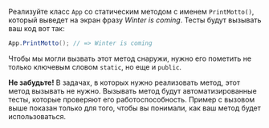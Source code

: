 
Реализуйте класс `App` со статическим методом с именем `PrintMotto()`, который выведет на экран фразу *Winter is coming*. Тесты будут вызывать ваш код вот так:

```cs
App.PrintMotto(); // => Winter is coming
```

Чтобы мы могли вызвать этот метод снаружи, нужно его пометить не только ключевым словом `static`, но еще и `public`.

**Не забудьте!** В задачах, в которых нужно реализовать метод, этот метод вызывать не нужно. Вызывать метод будут автоматизированные тесты, которые проверяют его работоспособность. Пример с вызовом выше показан только для того, чтобы вы понимали, как ваш метод будет использоваться.
